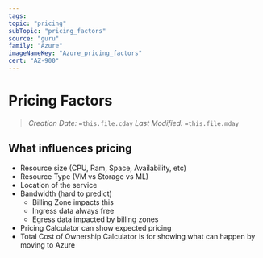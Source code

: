 ```yaml
---
tags:
topic: "pricing"
subTopic: "pricing_factors"
source: "guru"
family: "Azure"
imageNameKey: "Azure_pricing_factors"
cert: "AZ-900"
---
```

# Pricing Factors
> *Creation Date:* `=this.file.cday`
> *Last Modified:* `=this.file.mday`

## What influences pricing
- Resource size (CPU, Ram, Space, Availability, etc)
- Resource Type (VM vs Storage vs ML)
- Location of the service
- Bandwidth (hard to predict)
	- Billing Zone impacts this
	- Ingress data always free
	- Egress data impacted by billing zones
- Pricing Calculator can show expected pricing
- Total Cost of Ownership Calculator is for showing what can happen by moving to Azure